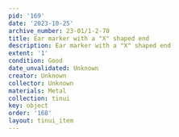 ```yaml
---
pid: '169'
date: '2023-10-25'
archive_number: 23-01/1-2-70
title: Ear marker with a "X" shaped end
description: Ear marker with a "X" shaped end
extent: '1'
condition: Good
date_unvalidated: Unknown
creator: Unknown
collector: Unknown
materials: Metal
collection: tinui
key: object
order: '168'
layout: tinui_item
---
```

